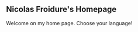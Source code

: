 <!--VarStream
title=Nicolas Froidure's Homepage
description=Fullstack JavaScript développer, NodeJS lover, GitHub addict and \
OSS consumer/contributor.
shortTitle=Index
shortDesc=Choose your language
keywords.+=Nicolas
keywords.+=Froidure
keywords.+=JavaScript
keywords.+=NodeJS
keywords.+=Developper
keywords.+=Nord
keywords.+=Pas-de-Calais
template=index
standalone=true
lang=en
location=US
-->

## Nicolas Froidure's Homepage
Welcome on my home page. Choose your language!
